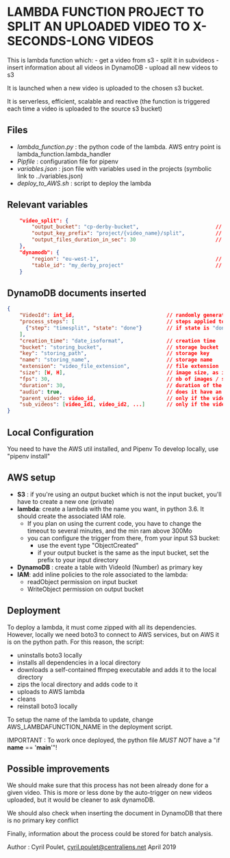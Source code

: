 LAMBDA FUNCTION PROJECT TO SPLIT AN UPLOADED VIDEO TO X-SECONDS-LONG VIDEOS
===================

This is lambda function which:
    - get a video from s3
    - split it in subvideos
    - insert information about all videos in DynamoDB
    - upload all new videos to s3
    
It is launched when a new video is uploaded to the chosen s3 bucket.

It is serverless, efficient, scalable and reactive (the function is triggered each time a video is uploaded to the source s3 bucket)



Files
-----
- _lambda_function.py_ : the python code of the lambda. AWS entry point is lambda_function.lambda_handler
- _Pipfile_ : configuration file for pipenv
- _variables.json_ : json file with variables used in the projects (symbolic link to ../variables.json)
- _deploy_to_AWS.sh_ : script to deploy the lambda


Relevant variables
-----------------

```json
    "video_split": {
		"output_bucket": "cp-derby-bucket",                         // output bucket for the new videos
		"output_key_prefix": "project/{video_name}/split",          // configurable path in the bucket
		"output_files_duration_in_sec": 30                          // length of new files, in sec
	},
	"dynamodb": {
		"region": "eu-west-1",                                      // region of the DynamoDB table
		"table_id": "my_derby_project"                              // DynamoDB table name
	}
```

DynamoDB documents inserted
---------------

```json
{
    "VideoId": int_id,                              // randomly generated primary key
    "process_steps": [                              // steps applied to the video, in order ("upload" or "timesplit", at the moment)
      {"step": "timesplit", "state": "done"}        // if state is "done", the video can be sent to next step
    ],
    "creation_time": "date_isoformat",              // creation time
    "bucket": "storing_bucket",                     // storage bucket
    "key": "storing_path",                          // storage key
    "name": "storing_name",                         // storage name
    "extension": "video_file_extension",            // file extension
    "size": [W, H],                                 // image size, as ints
    "fps": 30,                                      // nb of images / sec
    "duration": 30,                                 // duration of the video file
    "audio": true,                                  // does it have an audio track ?
    "parent_video": video_id,                       // only if the video has been generated from a previous one
    "sub_videos": [video_id1, video_id2, ...]       // only if the video has been used to generate new videos
}
```


Local Configuration
------------
You need to have the AWS util installed, and Pipenv
To develop locally, use "pipenv install"


AWS setup
---------
- **S3** : if you're using an output bucket which is not the input bucket, you'll have to create a new one (private)
- **lambda**: create a lambda with the name you want, in python 3.6. It should create the associated IAM role.
    - If you plan on using the current code, you have to change the timeout to several minutes, and the min ram above 300Mo
    - you can configure the trigger from there, from your input S3 bucket:
        - use the event type "ObjectCreated"
        - if your output bucket is the same as the input bucket, set the prefix to your input directory
- **DynamoDB** : create a table with VideoId (Number) as primary key
- **IAM**: add inline policies to the role associated to the lambda:
    - readObject permission on input bucket
    - WriteObject permission on output bucket


Deployment
----------
To deploy a lambda, it must come zipped with all its dependencies. However, locally we need boto3 to connect to AWS services, but on AWS it is on the python path.
For this reason, the script:
    
- uninstalls boto3 locally
- installs all dependencies in a local directory
- downloads a self-contained ffmpeg executable and adds it to the local directory
- zips the local directory and adds code to it
- uploads to AWS lambda
- cleans
- reinstall boto3 locally
    

To setup the name of the lambda to update, change AWS_LAMBDAFUNCTION_NAME in the deployment script.

IMPORTANT : To work once deployed, the python file *MUST NOT* have a "if __name__ == '__main__'"!


Possible improvements
--------------------
We should make sure that this process has not been already done for a given video. This is more or less done by the auto-trigger on new videos uploaded, but it would be cleaner to ask dynamoDB.

We should also check when inserting the document in DynamoDB that there is no primary key conflict

Finally, information about the process could be stored for batch analysis.





Author : Cyril Poulet, cyril.poulet@centraliens.net
April 2019